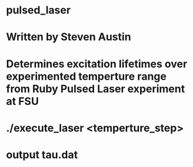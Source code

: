 # pulsed_laser
# Written by Steven Austin
# Determines excitation lifetimes over experimented temperture range from Ruby Pulsed Laser experiment at FSU
# ./execute_laser <temperture_step>
# output tau.dat

